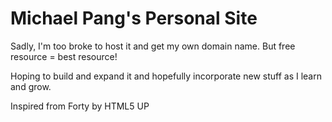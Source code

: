 # Michael Pang's Personal Site

Sadly, I'm too broke to host it and get my own domain name. But free resource = best resource!

Hoping to build and expand it and hopefully incorporate new stuff as I learn and grow.

Inspired from Forty by HTML5 UP



